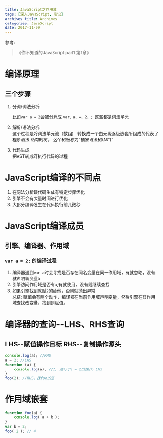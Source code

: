 ```yaml
---
title: JavaScript之作用域
tags: [深入JavaScript, 笔记]
archives_title: Archives
categories: JavaScript
date: 2017-11-09
---
```

参考:
> 《你不知道的JavaScript part1 第1章》

# 编译原理

## 三个步骤

1. 分词/词法分析:  

    比如`var a = 2`会被分解成
    `var、a、=、2、; `这些都是词法单元  

2. 解析/语法分析:  
这个过程是将词法单元流（数组） 转换成一个由元素逐级嵌套所组成的代表了程序语法
结构的树。 这个树被称为"抽象语法树(`AST`)"
3. 代码生成  
把AST转成可执行代码的过程

# JavaScript编译的不同点

1. 在词法分析跟代码生成有特定步骤优化  
2. 引擎不会有大量时间进行优化  
3. 大部分编译发生在代码执行前几微秒

# JavaScript编译成员

## 引擎、编译器、作用域

### `var a = 2;` 的编译过程  
1. 编译器遇到`var a`时会寻找是否存在同名变量在同一作用域，有就忽略，没有就声明新变量`a`  
2. 引擎访问作用域是否有`a`,有就使用，没有则继续查找  
3. 如果引擎找到就赋`2`的给他，否则就抛出异常  
总结: 赋值会有两个动作，编译器在当前作用域声明变量，然后引擎在该作用域查找改变量，找到则赋值。

# 编译器的查询--LHS、RHS查询

## LHS--赋值操作目标  RHS--复制操作源头

``` javascript
console.log(a); //RHS
a = 2; //LHS
function (a) {
    console.log(a); //2, 进行了a = 2的操作，LHS
}
foo(2); //RHS，找foo的值
```
# 作用域嵌套

``` javascript
function foo(a) {
    console.log( a + b );
}
var b = 2;
foo( 2 ); // 4
```
